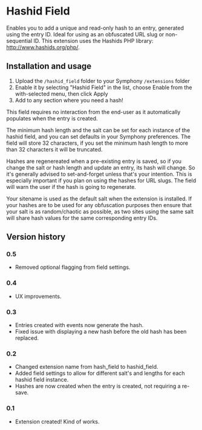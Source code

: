 # Hashid Field

Enables you to add a unique and read-only hash to an entry, generated using the entry ID. Ideal for using as an obfuscated URL slug or non-sequential ID. This extension uses the Hashids PHP library: http://www.hashids.org/php/.

## Installation and usage
 
1. Upload the `/hashid_field` folder to your Symphony `/extensions` folder
2. Enable it by selecting "Hashid Field" in the list, choose Enable from the with-selected menu, then click Apply
3. Add to any section where you need a hash!

This field requires no interaction from the end-user as it automatically populates when the entry is created.

The minimum hash length and the salt can be set for each instance of the hashid field, and you can set defaults in your Symphony preferences. The field will store 32 characters, if you set the minimum hash length to more than 32 characters it will be truncated.

Hashes are regenereated when a pre-existing entry is saved, so if you change the salt or hash length and update an entry, its hash will change. So it's generally advised to set-and-forget unless that's your intention. This is especially important if you plan on using the hashes for URL slugs. The field will warn the user if the hash is going to regenerate.

Your sitename is used as the default salt when the extension is installed. If your hashes are to be used for any obfuscation purposes then ensure that your salt is as random/chaotic as possible, as two sites using the same salt will share hash values for the same corresponding entry IDs.

## Version history

### 0.5

- Removed optional flagging from field settings.

### 0.4

- UX improvements.

### 0.3

- Entries created with events now generate the hash.
- Fixed issue with displaying a new hash before the old hash has been replaced.

### 0.2

- Changed extension name from hash_field to hashid_field.
- Added field settings to allow for different salt's and lengths for each hashid field instance.
- Hashes are now created when the entry is created, not requiring a re-save.

### 0.1

- Extension created! Kind of works.
